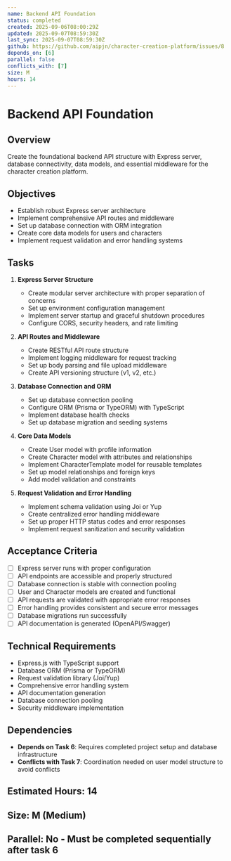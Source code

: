 ```yaml
---
name: Backend API Foundation
status: completed
created: 2025-09-06T08:00:29Z
updated: 2025-09-07T08:59:30Z
last_sync: 2025-09-07T08:59:30Z
github: https://github.com/aipjn/character-creation-platform/issues/8
depends_on: [6]
parallel: false
conflicts_with: [7]
size: M
hours: 14
---
```


# Backend API Foundation

## Overview
Create the foundational backend API structure with Express server, database connectivity, data models, and essential middleware for the character creation platform.

## Objectives
- Establish robust Express server architecture
- Implement comprehensive API routes and middleware
- Set up database connection with ORM integration
- Create core data models for users and characters
- Implement request validation and error handling systems

## Tasks
1. **Express Server Structure**
   - Create modular server architecture with proper separation of concerns
   - Set up environment configuration management
   - Implement server startup and graceful shutdown procedures
   - Configure CORS, security headers, and rate limiting

2. **API Routes and Middleware**
   - Create RESTful API route structure
   - Implement logging middleware for request tracking
   - Set up body parsing and file upload middleware
   - Create API versioning structure (v1, v2, etc.)

3. **Database Connection and ORM**
   - Set up database connection pooling
   - Configure ORM (Prisma or TypeORM) with TypeScript
   - Implement database health checks
   - Set up database migration and seeding systems

4. **Core Data Models**
   - Create User model with profile information
   - Create Character model with attributes and relationships
   - Implement CharacterTemplate model for reusable templates
   - Set up model relationships and foreign keys
   - Add model validation and constraints

5. **Request Validation and Error Handling**
   - Implement schema validation using Joi or Yup
   - Create centralized error handling middleware
   - Set up proper HTTP status codes and error responses
   - Implement request sanitization and security validation

## Acceptance Criteria
- [ ] Express server runs with proper configuration
- [ ] API endpoints are accessible and properly structured
- [ ] Database connection is stable with connection pooling
- [ ] User and Character models are created and functional
- [ ] API requests are validated with appropriate error responses
- [ ] Error handling provides consistent and secure error messages
- [ ] Database migrations run successfully
- [ ] API documentation is generated (OpenAPI/Swagger)

## Technical Requirements
- Express.js with TypeScript support
- Database ORM (Prisma or TypeORM)
- Request validation library (Joi/Yup)
- Comprehensive error handling system
- API documentation generation
- Database connection pooling
- Security middleware implementation

## Dependencies
- **Depends on Task 6**: Requires completed project setup and database infrastructure
- **Conflicts with Task 7**: Coordination needed on user model structure to avoid conflicts

## Estimated Hours: 14
## Size: M (Medium)
## Parallel: No - Must be completed sequentially after task 6
